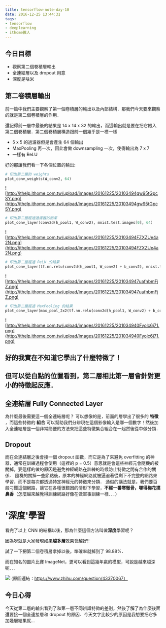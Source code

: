```yaml
---
title: tensorflow-note-day-10
date: 2016-12-25 13:44:31
tags:
- tensorflow
- deeplearning
- ithome鐵人
---
```


## 今日目標
* 觀察第二個卷積層輸出
* 全連結層以及 dropout 用意
* 深度是啥米

<!--more-->

## 第二卷積層輸出

前一篇中我們主要觀察了第一個卷積層的輸出以及內部結構．那我們今天要來觀察的就是第二個卷積層的作用．

還記得前一層中最後的結果是 14 x 14 x 32 的輸出，而這輸出就是要在把它餵入第二個卷積層．第二個卷積層構造跟前一個幾乎是一模一樣

* 5 x 5 的過濾器但是會產生 64 個輸出
* MaxPooling 再一次，因此會做 downsampling 一次，使得輸出為 7 x 7
* 一樣有 ReLU

好的那讓我們看一下各個位置的輸出:


```python
# 印出第二層的 weights
plot_conv_weights(W_conv2, 64)
```


![http://ithelp.ithome.com.tw/upload/images/20161225/20103494gw95tGpcSY.png](http://ithelp.ithome.com.tw/upload/images/20161225/20103494gw95tGpcSY.png)



```python
# 印出第二層經過過濾器的結果
plot_conv_layer(conv2d(h_pool1, W_conv2), mnist.test.images[0], 64)
```


![http://ithelp.ithome.com.tw/upload/images/20161225/20103494FZXZUe4a2N.png](http://ithelp.ithome.com.tw/upload/images/20161225/20103494FZXZUe4a2N.png)



```python
# 印出第二層經過 ReLU 的結果
plot_conv_layer(tf.nn.relu(conv2d(h_pool1, W_conv2) + b_conv2), mnist.test.images[0], 64)
```


![http://ithelp.ithome.com.tw/upload/images/20161225/201034947uafnbmFjZ.png](http://ithelp.ithome.com.tw/upload/images/20161225/201034947uafnbmFjZ.png)



```python
# 印出第二層經過 MaxPooling 的結果
plot_conv_layer(max_pool_2x2(tf.nn.relu(conv2d(h_pool1, W_conv2) + b_conv2)), mnist.test.images[0], 64)
```


![http://ithelp.ithome.com.tw/upload/images/20161225/201034940Fyolc6j71.png](http://ithelp.ithome.com.tw/upload/images/20161225/201034940Fyolc6j71.png)


## 好的我實在不知道它學出了什麼特徵了！
## 但可以從白點的位置看到，第二層相比第一層會針對更小的特徵起反應．

## 全連結層 Fully Connected Layer
為什麼最後需要這一個全連結層呢？
可以想像的是，前面的層學出了很多的 **特徵** ，而這些特徵的 **組合** 可以幫助我們分辨現在這個影像輸入是哪一個數字！然後加入全連結層是一個非常簡便的方法來把這些特徵集合組合在一起然後從中做分類．

## Dropout
而在全連結層之後會接一個 dropout 函數，而它是為了來避免 overfitting 的神器，通常在訓練過程會使用（這裡的 p = 0.5）意思就是會這些神經元會隨機的被關掉，要這樣的做的原因是避免神經網路在訓練的時候防止特徵之間有合作的關係．
隨機的關掉一些節點後，原本的神經網路就被逼迫著從剩下不完整的網路來學習，而不是每次都透過特定神經元的特徵來分類．
通俗的講法就是，我們要百般刁難這個網路，讓它在各種很艱困的情形下學習，**不經一番寒徹骨，哪得梅花撲鼻香**（怎麼越來越覺得訓練網路好像在做軍事訓練一樣．．．）



# '深度'學習
看完了以上 CNN 的結構以後，那為什麼這個方法叫做**深度**學習呢？

因為呀就是大家發現如果**越多層**效果會越好!!

試了一下把第二個卷積層拿掉以後，準確率就掉到了 98.88%．

而在知名的圖片比賽 ImageNet，更可以看到這幾年贏的模型，可說是越來越深呢．．．

![](https://pic2.zhimg.com/v2-a2e264580fd9856daccf20eb15c32571_b.jpg)
(原圖連結：https://www.zhihu.com/question/43370067）

## 今日心得
今天從第二層的輸出看到了和第一層不同辨識特徵的差別，然後了解了為什麼後面還要接一個全連接層和 dropout 的原因．今天文字比較少的原因是我想要把它多加幾層結果就...